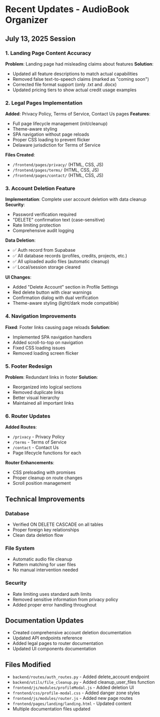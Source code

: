# Recent Updates - AudioBook Organizer

## July 13, 2025 Session

### 1. Landing Page Content Accuracy
**Problem**: Landing page had misleading claims about features
**Solution**: 
- Updated all feature descriptions to match actual capabilities
- Removed false text-to-speech claims (marked as "coming soon")
- Corrected file format support (only .txt and .docx)
- Updated pricing tiers to show actual credit usage examples

### 2. Legal Pages Implementation
**Added**: Privacy Policy, Terms of Service, Contact Us pages
**Features**:
- Full page lifecycle management (init/cleanup)
- Theme-aware styling
- SPA navigation without page reloads
- Proper CSS loading to prevent flicker
- Delaware jurisdiction for Terms of Service

**Files Created**:
- `/frontend/pages/privacy/` (HTML, CSS, JS)
- `/frontend/pages/terms/` (HTML, CSS, JS)
- `/frontend/pages/contact/` (HTML, CSS, JS)

### 3. Account Deletion Feature
**Implementation**: Complete user account deletion with data cleanup
**Security**:
- Password verification required
- "DELETE" confirmation text (case-sensitive)
- Rate limiting protection
- Comprehensive audit logging

**Data Deletion**:
- ✅ Auth record from Supabase
- ✅ All database records (profiles, credits, projects, etc.)
- ✅ All uploaded audio files (automatic cleanup)
- ✅ Local/session storage cleared

**UI Changes**:
- Added "Delete Account" section in Profile Settings
- Red delete button with clear warnings
- Confirmation dialog with dual verification
- Theme-aware styling (light/dark mode compatible)

### 4. Navigation Improvements
**Fixed**: Footer links causing page reloads
**Solution**:
- Implemented SPA navigation handlers
- Added scroll-to-top on navigation
- Fixed CSS loading issues
- Removed loading screen flicker

### 5. Footer Redesign
**Problem**: Redundant links in footer
**Solution**:
- Reorganized into logical sections
- Removed duplicate links
- Better visual hierarchy
- Maintained all important links

### 6. Router Updates
**Added Routes**:
- `/privacy` - Privacy Policy
- `/terms` - Terms of Service  
- `/contact` - Contact Us
- Page lifecycle functions for each

**Router Enhancements**:
- CSS preloading with promises
- Proper cleanup on route changes
- Scroll position management

## Technical Improvements

### Database
- Verified ON DELETE CASCADE on all tables
- Proper foreign key relationships
- Clean data deletion flow

### File System
- Automatic audio file cleanup
- Pattern matching for user files
- No manual intervention needed

### Security
- Rate limiting uses standard auth limits
- Removed sensitive information from privacy policy
- Added proper error handling throughout

## Documentation Updates
- Created comprehensive account deletion documentation
- Updated API endpoints reference
- Added legal pages to router documentation
- Updated UI components documentation

## Files Modified
- `backend/routes/auth_routes.py` - Added delete_account endpoint
- `backend/utils/file_cleanup.py` - Added cleanup_user_files function
- `frontend/js/modules/profileModal.js` - Added deletion UI
- `frontend/css/profile-modal.css` - Added danger zone styles
- `frontend/js/modules/router.js` - Added new page routes
- `frontend/pages/landing/landing.html` - Updated content
- Multiple documentation files updated